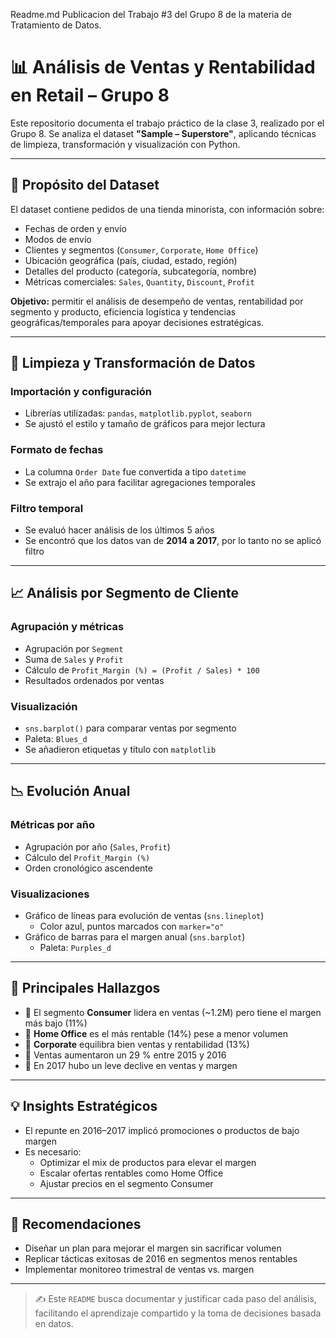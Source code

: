 Readme.md
Publicacion del Trabajo #3 del Grupo 8 de la materia de Tratamiento de Datos.

# 📊 Análisis de Ventas y Rentabilidad en Retail – Grupo 8

Este repositorio documenta el trabajo práctico de la clase 3, realizado por el Grupo 8. Se analiza el dataset **"Sample – Superstore"**, aplicando técnicas de limpieza, transformación y visualización con Python.

---

## 🎯 Propósito del Dataset

El dataset contiene pedidos de una tienda minorista, con información sobre:

- Fechas de orden y envío
- Modos de envío
- Clientes y segmentos (`Consumer`, `Corporate`, `Home Office`)
- Ubicación geográfica (país, ciudad, estado, región)
- Detalles del producto (categoría, subcategoría, nombre)
- Métricas comerciales: `Sales`, `Quantity`, `Discount`, `Profit`

**Objetivo:** permitir el análisis de desempeño de ventas, rentabilidad por segmento y producto, eficiencia logística y tendencias geográficas/temporales para apoyar decisiones estratégicas.

---

## 🧹 Limpieza y Transformación de Datos

### Importación y configuración
- Librerías utilizadas: `pandas`, `matplotlib.pyplot`, `seaborn`
- Se ajustó el estilo y tamaño de gráficos para mejor lectura

### Formato de fechas
- La columna `Order Date` fue convertida a tipo `datetime`
- Se extrajo el año para facilitar agregaciones temporales

### Filtro temporal
- Se evaluó hacer análisis de los últimos 5 años
- Se encontró que los datos van de **2014 a 2017**, por lo tanto no se aplicó filtro

---

## 📈 Análisis por Segmento de Cliente

### Agrupación y métricas
- Agrupación por `Segment`
- Suma de `Sales` y `Profit`
- Cálculo de `Profit_Margin (%) = (Profit / Sales) * 100`
- Resultados ordenados por ventas

### Visualización
- `sns.barplot()` para comparar ventas por segmento
- Paleta: `Blues_d`
- Se añadieron etiquetas y título con `matplotlib`

---

## 📉 Evolución Anual

### Métricas por año
- Agrupación por año (`Sales`, `Profit`)
- Cálculo del `Profit_Margin (%)`
- Orden cronológico ascendente

### Visualizaciones
- Gráfico de líneas para evolución de ventas (`sns.lineplot`)
  - Color azul, puntos marcados con `marker="o"`
- Gráfico de barras para el margen anual (`sns.barplot`)
  - Paleta: `Purples_d`

---

## 🧠 Principales Hallazgos

- 🔹 El segmento **Consumer** lidera en ventas (~1.2M) pero tiene el margen más bajo (11%)
- 🔹 **Home Office** es el más rentable (14%) pese a menor volumen
- 🔹 **Corporate** equilibra bien ventas y rentabilidad (13%)
- 🔹 Ventas aumentaron un 29 % entre 2015 y 2016
- 🔹 En 2017 hubo un leve declive en ventas y margen

---

## 💡 Insights Estratégicos

- El repunte en 2016–2017 implicó promociones o productos de bajo margen
- Es necesario:
  - Optimizar el mix de productos para elevar el margen
  - Escalar ofertas rentables como Home Office
  - Ajustar precios en el segmento Consumer

---

## 📌 Recomendaciones

- Diseñar un plan para mejorar el margen sin sacrificar volumen
- Replicar tácticas exitosas de 2016 en segmentos menos rentables
- Implementar monitoreo trimestral de ventas vs. margen

---

> ✍️ Este `README` busca documentar y justificar cada paso del análisis, facilitando el aprendizaje compartido y la toma de decisiones basada en datos.

